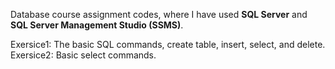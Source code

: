 Database course assignment codes, where I have used **SQL Server** and **SQL Server Management Studio (SSMS)**.

Exersice1: The basic SQL commands, create table, insert, select, and delete.
Exersice2: Basic select commands.
